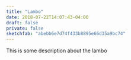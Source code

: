 ```yaml
---
title: "Lambo"
date: 2018-07-22T14:07:43-04:00
draft: false
private: false
sketchfab: "abebb6e7d74f433b8895e66d35a9bc74"
---
```


This is some description about the lambo